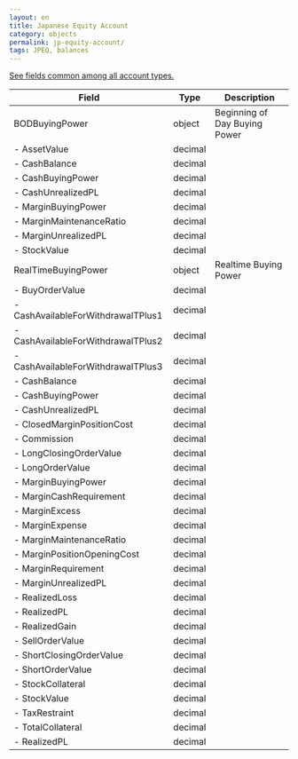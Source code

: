 ```yaml
---
layout: en
title: Japanese Equity Account
category: objects
permalink: jp-equity-account/
tags: JPEQ, balances
---
```


[See fields common among all account types.](../account/)

| Field | Type | Description |
| ----- | ---- | ----------- |
| BODBuyingPower | object | Beginning of Day Buying Power |
| - AssetValue | decimal |  |
| - CashBalance | decimal |  |
| - CashBuyingPower  | decimal |  |
| - CashUnrealizedPL | decimal |  |
| - MarginBuyingPower | decimal |  |
| - MarginMaintenanceRatio | decimal |  |
| - MarginUnrealizedPL | decimal |  |
| - StockValue | decimal |  |
| RealTimeBuyingPower | object | Realtime Buying Power |
| - BuyOrderValue | decimal |  |
| - CashAvailableForWithdrawalTPlus1 | decimal |  |
| - CashAvailableForWithdrawalTPlus2 | decimal |  |
| - CashAvailableForWithdrawalTPlus3 | decimal |  |
| - CashBalance | decimal |  |
| - CashBuyingPower | decimal |  |
| - CashUnrealizedPL | decimal |  |
| - ClosedMarginPositionCost | decimal |  |
| - Commission | decimal |  |
| - LongClosingOrderValue | decimal |  |
| - LongOrderValue | decimal |  |
| - MarginBuyingPower | decimal |  |
| - MarginCashRequirement | decimal |  |
| - MarginExcess | decimal |  |
| - MarginExpense | decimal |  |
| - MarginMaintenanceRatio | decimal |  |
| - MarginPositionOpeningCost | decimal |  |
| - MarginRequirement | decimal |  |
| - MarginUnrealizedPL | decimal |  |
| - RealizedLoss | decimal |  |
| - RealizedPL | decimal |  |
| - RealizedGain | decimal |  |
| - SellOrderValue | decimal |  |
| - ShortClosingOrderValue | decimal |  |
| - ShortOrderValue | decimal |  |
| - StockCollateral | decimal |  |
| - StockValue | decimal |  |
| - TaxRestraint | decimal |  |
| - TotalCollateral | decimal |  |
| - RealizedPL | decimal |  |
